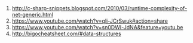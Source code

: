 ##
1. http://c-sharp-snippets.blogspot.com/2010/03/runtime-complexity-of-net-generic.html 
2. https://www.youtube.com/watch?v=qli-JCrSwuk#action=share 
3. https://www.youtube.com/watch?v=sn0DWI-JdNA&feature=youtu.be 
4. http://bigocheatsheet.com/#data-structures

